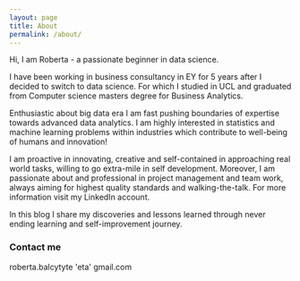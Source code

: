 ```yaml
---
layout: page
title: About
permalink: /about/
---
```


Hi, I am Roberta - a passionate beginner in data science. 

I have been working in business consultancy in EY for 5 years after I decided to switch to data science. For which I studied in UCL and graduated from Computer science masters degree for Business Analytics. 

Enthusiastic about big data era I am fast pushing boundaries of expertise towards advanced data analytics. I am highly interested in statistics and machine learning problems within industries which contribute to well-being of humans and innovation!

I am proactive in innovating, creative and self-contained in approaching real world tasks, willing to go extra-mile in self development. Moreover, I am passionate about and professional in project management and team work, always aiming for highest quality standards and walking-the-talk. For more information visit my LinkedIn account.

In this blog I share my discoveries and lessons learned through never ending learning and self-improvement journey.

### Contact me

roberta.balcytyte 'eta' gmail.com
